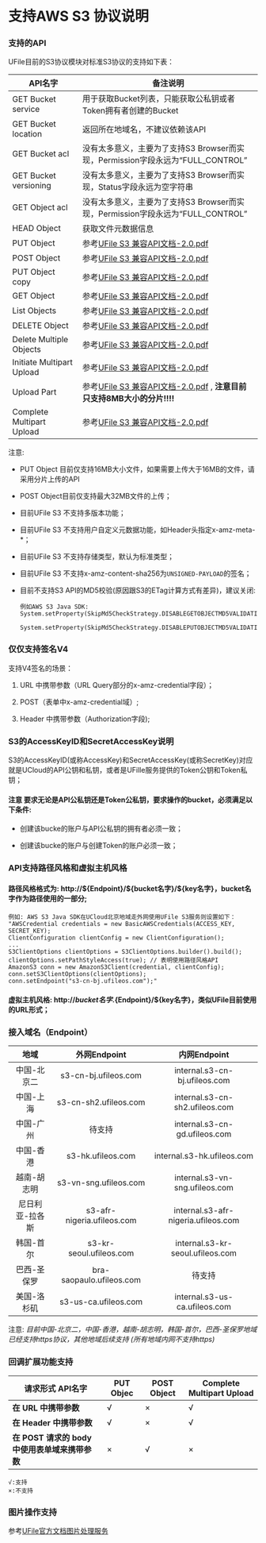 

# 支持AWS S3 协议说明

### 支持的API

UFile目前的S3协议模块对标准S3协议的支持如下表：

| **API名字**                 | **备注说明**                                 |
| ------------------------- | ---------------------------------------- |
| GET Bucket service        | 用于获取Bucket列表，只能获取公私钥或者Token拥有者创建的Bucket  |
| GET Bucket location       | 返回所在地域名，不建议依赖该API                        |
| GET Bucket acl            | 没有太多意义，主要为了支持S3 Browser而实现，Permission字段永远为“FULL_CONTROL” |
| GET Bucket versioning     | 没有太多意义，主要为了支持S3 Browser而实现，Status字段永远为空字符串 |
| GET Object acl            | 没有太多意义，主要为了支持S3 Browser而实现，Permission字段永远为“FULL_CONTROL” |
| HEAD Object               | 获取文件元数据信息                                |
| PUT Object                | 参考[UFile S3 兼容API文档-2.0.pdf](http://ufile-release.cn-bj.ufileos.com/UFile%E5%85%BC%E5%AE%B9S3%20API%20-%202.0.pdf) |
| POST Object               | 参考[UFile S3 兼容API文档-2.0.pdf](http://ufile-release.cn-bj.ufileos.com/UFile%E5%85%BC%E5%AE%B9S3%20API%20-%202.0.pdf) |
| PUT Object copy           | 参考[UFile S3 兼容API文档-2.0.pdf](http://ufile-release.cn-bj.ufileos.com/UFile%E5%85%BC%E5%AE%B9S3%20API%20-%202.0.pdf) |
| GET Object                | 参考[UFile S3 兼容API文档-2.0.pdf](http://ufile-release.cn-bj.ufileos.com/UFile%E5%85%BC%E5%AE%B9S3%20API%20-%202.0.pdf) |
| List Objects              | 参考[UFile S3 兼容API文档-2.0.pdf](http://ufile-release.cn-bj.ufileos.com/UFile%E5%85%BC%E5%AE%B9S3%20API%20-%202.0.pdf) |
| DELETE Object             | 参考[UFile S3 兼容API文档-2.0.pdf](http://ufile-release.cn-bj.ufileos.com/UFile%E5%85%BC%E5%AE%B9S3%20API%20-%202.0.pdf) |
| Delete Multiple Objects   | 参考[UFile S3 兼容API文档-2.0.pdf](http://ufile-release.cn-bj.ufileos.com/UFile%E5%85%BC%E5%AE%B9S3%20API%20-%202.0.pdf) |
| Initiate Multipart Upload | 参考[UFile S3 兼容API文档-2.0.pdf](http://ufile-release.cn-bj.ufileos.com/UFile%E5%85%BC%E5%AE%B9S3%20API%20-%202.0.pdf) |
| Upload Part               | 参考[UFile S3 兼容API文档-2.0.pdf](http://ufile-release.cn-bj.ufileos.com/UFile%E5%85%BC%E5%AE%B9S3%20API%20-%202.0.pdf) , **注意目前只支持8MB大小的分片!!!!** |
| Complete Multipart Upload | 参考[UFile S3 兼容API文档-2.0.pdf](http://ufile-release.cn-bj.ufileos.com/UFile%E5%85%BC%E5%AE%B9S3%20API%20-%202.0.pdf) |

注意:

* PUT Object 目前仅支持16MB大小文件，如果需要上传大于16MB的文件，请采用分片上传的API

* POST Object目前仅支持最大32MB文件的上传；

* 目前UFile S3 不支持多版本功能；

* 目前UFile S3 不支持用户自定义元数据功能，如Header头指定x-amz-meta-*；

* 目前UFile S3 不支持存储类型，默认为标准类型；

* 目前UFile S3 不支持x-amz-content-sha256为`UNSIGNED-PAYLOAD`的签名；

* 目前不支持S3 API的MD5校验(原因跟S3的ETag计算方式有差异)，建议关闭:

      例如AWS S3 Java SDK:
      System.setProperty(SkipMd5CheckStrategy.DISABLEGETOBJECTMD5VALIDATION_PROPERTY,"");
      
      System.setProperty(SkipMd5CheckStrategy.DISABLEPUTOBJECTMD5VALIDATION_PROPERTY,"");

### 仅仅支持签名V4

支持V4签名的场景：

1. URL 中携带参数（URL Query部分的x-amz-credential字段）；

2. POST（表单中x-amz-credential域）;

3. Header 中携带参数（Authorization字段);

### S3的AccessKeyID和SecretAccessKey说明

S3的AccessKeyID(或称AccessKey)和SecretAccessKey(或称SecretKey)对应就是UCloud的API公钥和私钥，或者是UFille服务提供的Token公钥和Token私钥；

#### 注意 要求无论是API公私钥还是Token公私钥，要求操作的bucket，必须满足以下条件:

* 创建该bucke的账户与API公私钥的拥有者必须一致；

* 创建该bucke的账户与创建Token的账户必须一致；

### API支持路径风格和虚拟主机风格

#### 路径风格格式为: http://\${Endpoint}/\${bucket名字}/\${key名字}，bucket名字作为路径使用的一部分;

    例如: AWS S3 Java SDK在UCloud北京地域走外网使用UFile S3服务则设置如下：  
    "AWSCredential credentials = new BasicAWSCredentials(ACCESS_KEY,
    SECRET_KEY);  
    ClientConfiguration clientConfig = new ClientConfiguration();  
    ...  
    S3ClientOptions clientOptions = S3ClientOptions.builder().build();  
    clientOptions.setPathStyleAccess(true); // 表明使用路径风格API  
    AmazonS3 conn = new AmazonS3Client(credential, clientConfig);  
    conn.setS3ClientOptions(clientOptions);  
    conn.setEndpoint("s3-cn-bj.ufileos.com");"

#### 虚拟主机风格: http://${bucket名字}.${Endpoint}/${key名字}，类似UFile目前使用的URL形式；

### 接入域名（Endpoint）

|    地域    |         外网Endpoint         |             内网Endpoint              |
| :------: | :------------------------: | :---------------------------------: |
|  中国-北京二  |    s3-cn-bj.ufileos.com    |    internal.s3-cn-bj.ufileos.com    |
|  中国-上海   |   s3-cn-sh2.ufileos.com    |   internal.s3-cn-sh2.ufileos.com    |
|  中国-广州   |            待支持             |    internal.s3-cn-gd.ufileos.com    |
|  中国-香港   |     s3-hk.ufileos.com      |     internal.s3-hk.ufileos.com      |
|  越南-胡志明  |   s3-vn-sng.ufileos.com    |   internal.s3-vn-sng.ufileos.com    |
| 尼日利亚-拉各斯 | s3-afr-nigeria.ufileos.com | internal.s3-afr-nigeria.ufileos.com |
|  韩国-首尔   |  s3-kr-seoul.ufileos.com   |  internal.s3-kr-seoul.ufileos.com   |
|  巴西-圣保罗  |  bra-saopaulo.ufileos.com  |                 待支持                 |
|  美国-洛杉矶  |    s3-us-ca.ufileos.com    |    internal.s3-us-ca.ufileos.com    |

注意: *目前中国-北京二，中国-香港，越南-胡志明，韩国-首尔，巴西-圣保罗地域已经支持https协议，其他地域后续支持 (所有地域内网不支持https)*

### 回调扩展功能支持

| **请求形式 API名字**                  | **PUT Objec** | **POST Object** | **Complete Multipart Upload** |
| ------------------------------- | ------------- | --------------- | ----------------------------- |
| **在 URL 中携带参数**                 | √             | ×               | √                             |
| **在 Header 中携带参数**              | √             | ×               | √                             |
| **在 POST 请求的 body 中使用表单域来携带参数** | ×             | √               | ×                             |

    √:支持
    ×:不支持

### 图片操作支持

参考[UFile官方文档图片处理服务](https://docs.ucloud.cn/ufile/service/pic)


